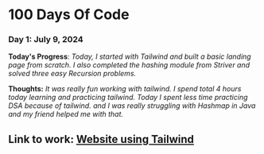 <!--### Day 1: July 10, 2024 

**Today's Progress**: _ _

**Thoughts:** _ _

**Link to work:** [ ]( )
--- -->



# 100 Days Of Code

### Day 1: July 9, 2024 

**Today's Progress**: _Today, I started with Tailwind and built a basic landing page from scratch. I also completed the hashing module from Striver and solved three easy Recursion problems._

**Thoughts:** _It was really fun working with tailwind. I spend total 4 hours today learning and practicing tailwind. Today I spent less time practicing DSA because of tailwind. and I was really struggling with Hashmap in Java and my friend helped me with that._

**Link to work:** [Website using Tailwind](https://x.com/rnkktt/status/1810727259608601051)
---

